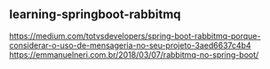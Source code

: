 ## learning-springboot-rabbitmq

https://medium.com/totvsdevelopers/spring-boot-rabbitmq-porque-considerar-o-uso-de-mensageria-no-seu-projeto-3aed6637c4b4 
https://emmanuelneri.com.br/2018/03/07/rabbitmq-no-spring-boot/

